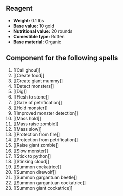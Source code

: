## Reagent

- **Weight:** 0.1 lbs
- **Base value:** 10 gold
- **Nutritional value:** 20 rounds
- **Comestible type:** Rotten
- **Base material:** Organic

## Component for the following spells

1. [[Call ghoul]]
2. [[Create food]]
3. [[Create giant mummy]]
4. [[Detect monsters]]
5. [[Dig]]
6. [[Flesh to stone]]
7. [[Gaze of petrification]]
8. [[Hold monster]]
9. [[Improved monster detection]]
10. [[Mass hold]]
11. [[Mass raise zombie]]
12. [[Mass slow]]
13. [[Protection from fire]]
14. [[Protection from petrification]]
15. [[Raise giant zombie]]
16. [[Slow monster]]
17. [[Stick to python]]
18. [[Stinking cloud]]
19. [[Summon cockatrice]]
20. [[Summon direwolf]]
21. [[Summon gargantuan beetle]]
22. [[Summon gargantuan cockatrice]]
23. [[Summon giant cockatrice]]
